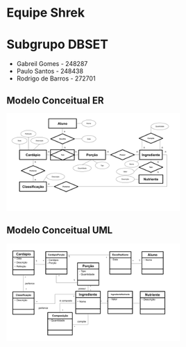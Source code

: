 # Equipe Shrek

# Subgrupo DBSET

- Gabreil Gomes - 248287
- Paulo Santos - 248438
- Rodrigo de Barros - 272701


## Modelo Conceitual ER

<img src="images/ER_Diagrama.png" width="400px" height="auto">


## Modelo Conceitual UML

<img src="images/UML_Diagrama.png" width="400px" height="auto">
